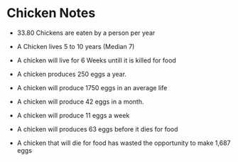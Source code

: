 # Chicken Notes

* 33.80 Chickens are eaten by a person per year

* A Chicken lives 5 to 10 years (Median 7)

* A chicken will live for 6 Weeks untill it is killed for food

* A chicken produces 250 eggs a year.

* A chicken will produce 1750 eggs in an average life

* A chicken will produce 42 eggs in a month.

* A chicken will produce 11 eggs a week

* A chicken will produces 63 eggs before it dies for food

* A chicken that will die for food has wasted the opportunity to make 1,687 eggs